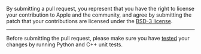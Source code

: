 By submitting a pull request, you represent that you have the right to license
your contribution to Apple and the community, and agree by submitting the patch
that your contributions are licensed under the [BSD-3 license](LICENSE.md).

---

Before submitting the pull request, please make sure you have [tested](BUILD.md) your
changes by running Python and C++ unit tests.
